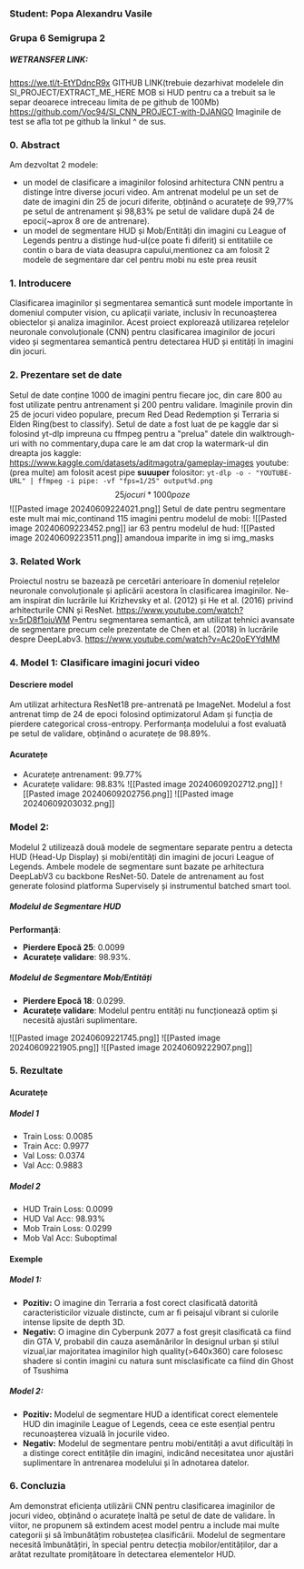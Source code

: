### Student: Popa Alexandru Vasile
### Grupa 6 Semigrupa 2

##### WETRANSFER LINK:
https://we.tl/t-EtYDdncR9x
GITHUB LINK(trebuie dezarhivat modelele din SI_PROJECT/EXTRACT_ME_HERE MOB si HUD pentru ca a trebuit sa le separ deoarece intreceau limita de pe github de 100Mb)
https://github.com/Voc94/SI_CNN_PROJECT-with-DJANGO
Imaginile de test se afla tot pe github la linkul ^ de sus.
### 0. Abstract

Am dezvoltat 2 modele:
- un model de clasificare a imaginilor folosind arhitectura CNN pentru a distinge între diverse jocuri video. Am antrenat modelul pe un set de date de imagini din 25 de jocuri diferite, obținând o acuratețe de 99,77% pe setul de antrenament și 98,83% pe setul de validare după 24 de epoci(~aprox 8 ore de antrenare).
- un model de segmentare HUD și Mob/Entități din imagini cu League of Legends pentru a distinge hud-ul(ce poate fi diferit) si entitatiile ce contin o bara de viata deasupra capului,mentionez ca am folosit 2 modele de segmentare dar cel pentru mobi nu este prea reusit 
### 1. Introducere

Clasificarea imaginilor și segmentarea semantică sunt modele importante în domeniul computer vision, cu aplicații variate, inclusiv în recunoașterea obiectelor și analiza imaginilor. Acest proiect explorează utilizarea rețelelor neuronale convoluționale (CNN) pentru clasificarea imaginilor de jocuri video și segmentarea semantică pentru detectarea HUD și entități în imagini din jocuri.

### 2. Prezentare set de date

Setul de date conține 1000 de imagini pentru fiecare joc, din care 800 au fost utilizate pentru antrenament și 200 pentru validare. Imaginile provin din 25 de jocuri video populare, precum Red Dead Redemption și Terraria si Elden Ring(best to classify).
Setul de date a fost luat de pe kaggle dar si folosind yt-dlp impreuna cu ffmpeg pentru a "prelua" datele din walktrough-uri with no commentary,dupa care le am dat crop la watermark-ul din dreapta jos
kaggle: https://www.kaggle.com/datasets/aditmagotra/gameplay-images
youtube: (prea multe)
am folosit acest pipe **suuuper** folositor:
`yt-dlp -o - "YOUTUBE-URL" | ffmpeg -i pipe: -vf "fps=1/25" output%d.png`
$$25 jocuri*1000 poze$$
![[Pasted image 20240609224021.png]]
Setul de date pentru segmentare este mult mai mic,continand 115 imagini pentru modelul de mobi:
![[Pasted image 20240609223452.png]]
iar 63 pentru modelul de hud:
![[Pasted image 20240609223511.png]]
amandoua imparite in img si img_masks
### 3. Related Work

Proiectul nostru se bazează pe cercetări anterioare în domeniul rețelelor neuronale convoluționale și aplicării acestora în clasificarea imaginilor. Ne-am inspirat din lucrările lui Krizhevsky et al. (2012) și He et al. (2016) privind arhitecturile CNN și ResNet.
https://www.youtube.com/watch?v=5rD8f1oiuWM
Pentru segmentarea semantică, am utilizat tehnici avansate de segmentare precum cele prezentate de Chen et al. (2018) în lucrările despre DeepLabv3.
https://www.youtube.com/watch?v=Ac20oEYYdMM
### 4. Model 1: Clasificare imagini jocuri video

#### Descriere model

Am utilizat arhitectura ResNet18 pre-antrenată pe ImageNet. Modelul a fost antrenat timp de 24 de epoci folosind optimizatorul Adam și funcția de pierdere categorical cross-entropy. Performanța modelului a fost evaluată pe setul de validare, obținând o acuratețe de 98.89%.

#### Acuratețe

- Acuratețe antrenament: 99.77%
- Acuratețe validare: 98.83%
![[Pasted image 20240609202712.png]]
![[Pasted image 20240609202756.png]]
![[Pasted image 20240609203032.png]]
### Model 2:

Modelul 2 utilizează două modele de segmentare separate pentru a detecta HUD (Head-Up Display) și mobi/entități din imagini de jocuri League of Legends. Ambele modele de segmentare sunt bazate pe arhitectura DeepLabV3 cu backbone ResNet-50. Datele de antrenament au fost generate folosind platforma Supervisely și instrumentul batched smart tool.
##### Modelul de Segmentare HUD
**Performanță**:

- **Pierdere Epocă 25**: 0.0099
- **Acuratețe validare**: 98.93%.
##### Modelul de Segmentare Mob/Entități
- **Pierdere Epocă 18**: 0.0299.
- **Acuratețe validare**: Modelul pentru entități nu funcționează optim și necesită ajustări suplimentare.

![[Pasted image 20240609221745.png]]
![[Pasted image 20240609221905.png]]
![[Pasted image 20240609222907.png]]
### 5. Rezultate

#### Acuratețe
##### Model 1

- Train Loss: 0.0085
- Train Acc: 0.9977
- Val Loss: 0.0374
- Val Acc: 0.9883
##### Model 2

- HUD Train Loss: 0.0099
- HUD Val Acc: 98.93%
- Mob Train Loss: 0.0299
- Mob Val Acc: Suboptimal
#### Exemple
##### Model 1:
- **Pozitiv:** O imagine din Terraria a fost corect clasificată datorită caracteristicilor vizuale distincte, cum ar fi peisajul vibrant si culorile intense lipsite de depth 3D.
- **Negativ:** O imagine din Cyberpunk 2077 a fost greșit clasificată ca fiind din GTA V, probabil din cauza asemănărilor în designul urban și stilul vizual,iar majoritatea imaginilor high quality(>640x360) care folosesc shadere si contin imagini cu natura sunt misclasificate ca fiind din Ghost of Tsushima
##### Model 2:

- **Pozitiv:** Modelul de segmentare HUD a identificat corect elementele HUD din imaginile League of Legends, ceea ce este esențial pentru recunoașterea vizuală în jocurile video.
- **Negativ:** Modelul de segmentare pentru mobi/entități a avut dificultăți în a distinge corect entitățile din imagini, indicând necesitatea unor ajustări suplimentare în antrenarea modelului și în adnotarea datelor.
### 6. Concluzia

Am demonstrat eficiența utilizării CNN pentru clasificarea imaginilor de jocuri video, obținând o acuratețe înaltă pe setul de date de validare. În viitor, ne propunem să extindem acest model pentru a include mai multe categorii și să îmbunătățim robustețea clasificării. Modelul de segmentare necesită îmbunătățiri, în special pentru detecția mobilor/entităților, dar a arătat rezultate promițătoare în detectarea elementelor HUD.